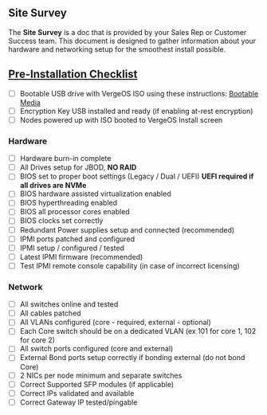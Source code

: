 ## Site Survey
The **Site Survey** is a doc that is provided by your Sales Rep or Customer Success team. This document is designed to gather information about your hardware and networking setup for the smoothest install possible. 

## [Pre-Installation Checklist](pre-install-checklist.md)

<!-- - [ ] Site Survey completed and approved by VergeOS -->
- [ ] Bootable USB drive with VergeOS ISO using these instructions: [Bootable Media](install-media.md)
- [ ] Encryption Key USB installed and ready (if enabling at-rest encryption)
- [ ] Nodes powered up with ISO booted to VergeOS Install screen

### Hardware
- [ ] Hardware burn-in complete
- [ ] All Drives setup for JBOD, **NO RAID**
- [ ] BIOS set to proper boot settings (Legacy / Dual / UEFI) **UEFI required if all drives are NVMe**
- [ ] BIOS hardware assisted virtualization enabled
- [ ] BIOS hyperthreading enabled
- [ ] BIOS all processor cores enabled
- [ ] BIOS clocks set correctly
- [ ] Redundant Power supplies setup and connected (recommended)
- [ ] IPMI ports patched and configured
- [ ] IPMI setup / configured / tested
- [ ] Latest IPMI firmware (recommended)
- [ ] Test IPMI remote console capability (in case of incorrect licensing)

### Network
- [ ] All switches online and tested
- [ ] All cables patched
- [ ] All VLANs configured (core - required, external - optional)
- [ ] Each Core switch should be on a dedicated VLAN (ex 101 for core 1, 102 for core 2)
- [ ] All switch ports configured (core and external)
- [ ] External Bond ports setup correctly if bonding external (do not bond Core)
- [ ] 2 NICs per node minimum and separate switches
- [ ] Correct Supported SFP modules (if applicable)
- [ ] Correct IPs validated and available
- [ ] Correct Gateway IP tested/pingable